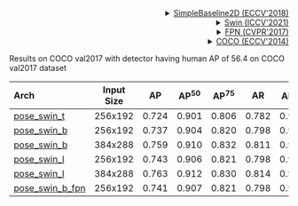 <!-- [ALGORITHM] -->

<details>
<summary align="right"><a href="http://openaccess.thecvf.com/content_ECCV_2018/html/Bin_Xiao_Simple_Baselines_for_ECCV_2018_paper.html">SimpleBaseline2D (ECCV'2018)</a></summary>

```bibtex
@inproceedings{xiao2018simple,
  title={Simple baselines for human pose estimation and tracking},
  author={Xiao, Bin and Wu, Haiping and Wei, Yichen},
  booktitle={Proceedings of the European conference on computer vision (ECCV)},
  pages={466--481},
  year={2018}
}
```

</details>

<!-- [BACKBONE] -->

<details>
<summary align="right"><a href="https://arxiv.org/abs/2103.14030">Swin (ICCV'2021)</a></summary>

```bibtex
@inproceedings{liu2021swin,
  title={Swin transformer: Hierarchical vision transformer using shifted windows},
  author={Liu, Ze and Lin, Yutong and Cao, Yue and Hu, Han and Wei, Yixuan and Zhang, Zheng and Lin, Stephen and Guo, Baining},
  booktitle={Proceedings of the IEEE/CVF International Conference on Computer Vision},
  pages={10012--10022},
  year={2021}
}
```

</details>

<!-- [OTHERS] -->

<details>
<summary align="right"><a href="https://openaccess.thecvf.com/content_cvpr_2017/html/Lin_Feature_Pyramid_Networks_CVPR_2017_paper.html">FPN (CVPR'2017)</a></summary>

```bibtex
@inproceedings{lin2017feature,
  title={Feature pyramid networks for object detection},
  author={Lin, Tsung-Yi and Doll{\'a}r, Piotr and Girshick, Ross and He, Kaiming and Hariharan, Bharath and Belongie, Serge},
  booktitle={Proceedings of the IEEE conference on computer vision and pattern recognition},
  pages={2117--2125},
  year={2017}
}
```

</details>

<!-- [DATASET] -->

<details>
<summary align="right"><a href="https://link.springer.com/chapter/10.1007/978-3-319-10602-1_48">COCO (ECCV'2014)</a></summary>

```bibtex
@inproceedings{lin2014microsoft,
  title={Microsoft coco: Common objects in context},
  author={Lin, Tsung-Yi and Maire, Michael and Belongie, Serge and Hays, James and Perona, Pietro and Ramanan, Deva and Doll{\'a}r, Piotr and Zitnick, C Lawrence},
  booktitle={European conference on computer vision},
  pages={740--755},
  year={2014},
  organization={Springer}
}
```

</details>

Results on COCO val2017 with detector having human AP of 56.4 on COCO val2017 dataset

| Arch                                          | Input Size |  AP   | AP<sup>50</sup> | AP<sup>75</sup> |  AR   | AR<sup>50</sup> |                     ckpt                      |                      log                      |
| :-------------------------------------------- | :--------: | :---: | :-------------: | :-------------: | :---: | :-------------: | :-------------------------------------------: | :-------------------------------------------: |
| [pose_swin_t](/configs/body/2d_kpt_sview_rgb_img/topdown_heatmap/coco/swin_t_p4_w7_coco_256x192.py) |  256x192   | 0.724 |      0.901      |      0.806      | 0.782 |      0.940      | [ckpt](https://download.openmmlab.com/mmpose/top_down/swin/swin_t_p4_w7_coco_256x192-eaefe010_20220503.pth) | [log](https://download.openmmlab.com/mmpose/top_down/swin/swin_t_p4_w7_coco_256x192_20220503.log.json) |
| [pose_swin_b](/configs/body/2d_kpt_sview_rgb_img/topdown_heatmap/coco/swin_b_p4_w7_coco_256x192.py) |  256x192   | 0.737 |      0.904      |      0.820      | 0.798 |      0.946      | [ckpt](https://download.openmmlab.com/mmpose/top_down/swin/swin_b_p4_w7_coco_256x192-7432be9e_20220705.pth) | [log](https://download.openmmlab.com/mmpose/top_down/swin/swin_b_p4_w7_coco_256x192_20220705.log.json) |
| [pose_swin_b](/configs/body/2d_kpt_sview_rgb_img/topdown_heatmap/coco/swin_b_p4_w7_coco_384x288.py) |  384x288   | 0.759 |      0.910      |      0.832      | 0.811 |      0.946      | [ckpt](https://download.openmmlab.com/mmpose/top_down/swin/swin_b_p4_w7_coco_384x288-3abf54f9_20220705.pth) | [log](https://download.openmmlab.com/mmpose/top_down/swin/swin_b_p4_w7_coco_384x288_20220705.log.json) |
| [pose_swin_l](/configs/body/2d_kpt_sview_rgb_img/topdown_heatmap/coco/swin_l_p4_w7_coco_256x192.py) |  256x192   | 0.743 |      0.906      |      0.821      | 0.798 |      0.943      | [ckpt](https://download.openmmlab.com/mmpose/top_down/swin/swin_l_p4_w7_coco_256x192-642a89db_20220705.pth) | [log](https://download.openmmlab.com/mmpose/top_down/swin/swin_l_p4_w7_coco_256x192_20220705.log.json) |
| [pose_swin_l](/configs/body/2d_kpt_sview_rgb_img/topdown_heatmap/coco/swin_l_p4_w7_coco_384x288.py) |  384x288   | 0.763 |      0.912      |      0.830      | 0.814 |      0.949      | [ckpt](https://download.openmmlab.com/mmpose/top_down/swin/swin_l_p4_w7_coco_384x288-c36b7845_20220705.pth) | [log](https://download.openmmlab.com/mmpose/top_down/swin/swin_l_p4_w7_coco_384x288_20220705.log.json) |
| [pose_swin_b_fpn](/configs/body/2d_kpt_sview_rgb_img/topdown_heatmap/coco/swin_b_p4_w7_fpn_coco_256x192.py) |  256x192   | 0.741 |      0.907      |      0.821      | 0.798 |      0.946      | [ckpt](https://download.openmmlab.com/mmpose/top_down/swin/swin_b_p4_w7_fpn_coco_256x192-a3b91c45_20220705.pth) | [log](https://download.openmmlab.com/mmpose/top_down/swin/swin_b_p4_w7_fpn_coco_256x192_20220705.log.json) |
